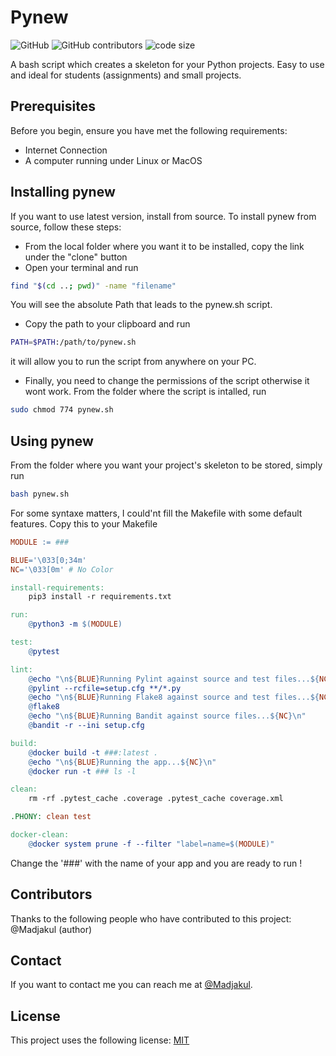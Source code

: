 # Pynew
![GitHub](https://img.shields.io/github/license/Madjakul/Pynew) ![GitHub contributors](https://img.shields.io/github/contributors/Madjakul/Pynew) ![code size](https://img.shields.io/github/languages/code-size/Madjakul/Pynew)

A bash script which creates a skeleton for your Python projects. Easy to use and ideal for students (assignments) and small projects.

## Prerequisites

Before you begin, ensure you have met the following requirements:

* Internet Connection
* A computer running under Linux or MacOS

## Installing pynew

If you want to use latest version, install from source. To install pynew from source, follow these steps:

* From the local folder where you want it to be installed, copy the link under the "clone" button
* Open your terminal and run 
```bash
find "$(cd ..; pwd)" -name "filename"
```
You will see the absolute Path that leads to the pynew.sh script.
* Copy the path to your clipboard and run
```bash
PATH=$PATH:/path/to/pynew.sh
```
it will allow you to run the script from anywhere on your PC.
* Finally, you need to change the permissions of the script otherwise it wont work. From the folder where the script is intalled, run
```bash
sudo chmod 774 pynew.sh
```

## Using pynew

From the folder where you want your project's skeleton to be stored, simply run
```bash
bash pynew.sh
```

For some syntaxe matters, I could'nt fill the Makefile with some default features. Copy this to your Makefile
```mk
MODULE := ###

BLUE='\033[0;34m'
NC='\033[0m' # No Color

install-requirements:
    pip3 install -r requirements.txt

run:
    @python3 -m $(MODULE)

test:
    @pytest

lint:
    @echo "\n${BLUE}Running Pylint against source and test files...${NC}\n"
    @pylint --rcfile=setup.cfg **/*.py
    @echo "\n${BLUE}Running Flake8 against source and test files...${NC}\n"
    @flake8
    @echo "\n${BLUE}Running Bandit against source files...${NC}\n"
    @bandit -r --ini setup.cfg

build:
    @docker build -t ###:latest .
    @echo "\n${BLUE}Running the app...${NC}\n"
    @docker run -t ### ls -l

clean:
    rm -rf .pytest_cache .coverage .pytest_cache coverage.xml

.PHONY: clean test

docker-clean:
    @docker system prune -f --filter "label=name=$(MODULE)"
```
Change the '###' with the name of your app and you are ready to run !

## Contributors

Thanks to the following people who have contributed to this project:
@Madjakul (author)

## Contact
If you want to contact me you can reach me at [@Madjakul](https://twitter.com/madjakul).

## License
This project uses the following license: [MIT](https://github.com/Madjakul/Pynew/master/LICENSE)
